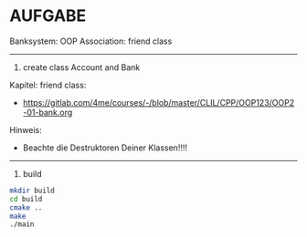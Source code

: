 # AUFGABE

Banksystem: OOP Association: friend class

---

1. create class Account and Bank

Kapitel: friend class:

- <https://gitlab.com/4me/courses/-/blob/master/CLIL/CPP/OOP123/OOP2-01-bank.org>

Hinweis:

- Beachte die Destruktoren Deiner Klassen!!!!

---

1. build

``` bash
mkdir build
cd build
cmake ..
make
./main
```